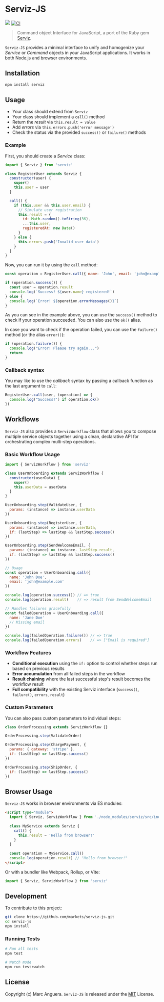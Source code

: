 # Serviz-JS

[![](https://img.shields.io/npm/v/serviz.svg)](https://www.npmjs.com/package/serviz)
[![CI](https://github.com/markets/serviz-js/actions/workflows/ci.yml/badge.svg)](https://github.com/markets/serviz-js/actions/workflows/ci.yml)

> Command object Interface for JavaScript, a port of the Ruby gem [Serviz](https://github.com/markets/serviz).

`Serviz-JS` provides a minimal interface to unify and homogenize your *Service* or *Command* objects in your JavaScript applications. It works in both Node.js and browser environments.

## Installation

```bash
npm install serviz
```

## Usage

- Your class should extend from `Serviz`
- Your class should implement a `call()` method
- Return the _result_ via `this.result = value`
- Add _errors_ via `this.errors.push('error message')`
- Check the status via the provided `success()` or `failure()` methods

### Example

First, you should create a _Service_ class:

```javascript
import { Serviz } from 'serviz'

class RegisterUser extends Serviz {
  constructor(user) {
    super()
    this.user = user
  }

  call() {
    if (this.user && this.user.email) {
      // Simulate user registration
      this.result = {
        id: Math.random().toString(36),
        ...this.user,
        registeredAt: new Date()
      }
    } else {
      this.errors.push('Invalid user data')
    }
  }
}
```

Now, you can run it by using the `call` method:

```javascript
const operation = RegisterUser.call({ name: 'John', email: 'john@example.com' })

if (operation.success()) {
  const user = operation.result
  console.log(`Success! ${user.name} registered!`)
} else {
  console.log(`Error! ${operation.errorMessages()}`)
}
```

As you can see in the example above, you can use the `success()` method to check if your operation succeeded. You can also use the `ok()` alias.

In case you want to check if the operation failed, you can use the `failure()` method (or the alias `error()`):

```javascript
if (operation.failure()) {
  console.log("Error! Please try again...")
  return
}
```

### Callback syntax

You may like to use the _callback_ syntax by passing a callback function as the last argument to `call`:

```javascript
RegisterUser.call(user, (operation) => {
  console.log("Success!") if operation.ok()
})
```

## Workflows

`Serviz-JS` also provides a `ServizWorkflow` class that allows you to compose multiple service objects together using a clean, declarative API for orchestrating complex multi-step operations.

### Basic Workflow Usage

```javascript
import { ServizWorkflow } from 'serviz'

class UserOnboarding extends ServizWorkflow {
  constructor(userData) {
    super()
    this.userData = userData
  }
}

UserOnboarding.step(ValidateUser, { 
  params: (instance) => instance.userData 
})

UserOnboarding.step(RegisterUser, { 
  params: (instance) => instance.userData,
  if: (lastStep) => lastStep && lastStep.success()
})

UserOnboarding.step(SendWelcomeEmail, { 
  params: (instance) => instance._lastStep.result,
  if: (lastStep) => lastStep && lastStep.success()
})

// Usage
const operation = UserOnboarding.call({
  name: 'John Doe',
  email: 'john@example.com'
})

console.log(operation.success()) // => true
console.log(operation.result)    // => result from SendWelcomeEmail

// Handles failures gracefully
const failedOperation = UserOnboarding.call({
  name: 'Jane Doe'
  // Missing email
})

console.log(failedOperation.failure()) // => true
console.log(failedOperation.errors)    // => ["Email is required"]
```

### Workflow Features

- **Conditional execution** using the `if:` option to control whether steps run based on previous results
- **Error accumulation** from all failed steps in the workflow
- **Result chaining** where the last successful step's result becomes the workflow result
- **Full compatibility** with the existing Serviz interface (`success()`, `failure()`, `errors`, `result`)

### Custom Parameters

You can also pass custom parameters to individual steps:

```javascript
class OrderProcessing extends ServizWorkflow {}

OrderProcessing.step(ValidateOrder)

OrderProcessing.step(ChargePayment, { 
  params: { gateway: 'stripe' }, 
  if: (lastStep) => lastStep.success() 
})

OrderProcessing.step(ShipOrder, { 
  if: (lastStep) => lastStep.success() 
})
```

## Browser Usage

`Serviz-JS` works in browser environments via ES modules:

```html
<script type="module">
  import { Serviz, ServizWorkflow } from './node_modules/serviz/src/index.js'
  
  class MyService extends Serviz {
    call() {
      this.result = 'Hello from browser!'
    }
  }
  
  const operation = MyService.call()
  console.log(operation.result) // "Hello from browser!"
</script>
```

Or with a bundler like Webpack, Rollup, or Vite:

```javascript
import { Serviz, ServizWorkflow } from 'serviz'
```

## Development

To contribute to this project:

```bash
git clone https://github.com/markets/serviz-js.git
cd serviz-js
npm install
```

### Running Tests

```bash
# Run all tests
npm test

# Watch mode
npm run test:watch
```

## License

Copyright (c) Marc Anguera. `Serviz-JS` is released under the [MIT](LICENSE) License.

